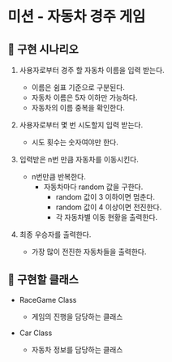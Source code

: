 # 미션 - 자동차 경주 게임

## 🚀 구현 시나리오
1. 사용자로부터 경주 할 자동차 이름을 입력 받는다.
   - 이름은 쉼표 기준으로 구분된다.
   - 자동차 이름은 5자 이하만 가능하다.
   - 자동차의 이름 중복을 확인한다.
   

2. 사용자로부터 몇 번 시도할지 입력 받는다.
   - 시도 횟수는 숫자여야만 한다.


3. 입력받은 n번 만큼 자동차를 이동시킨다.
   - n번만큼 반복한다.
     - 자동차마다 random 값을 구한다.
       - random 값이 3 이하이면 멈춘다.
       - random 값이 4 이상이면 전진한다.
       - 각 자동차별 이동 현황을 출력한다.


4. 최종 우승자를 출력한다.
   - 가장 많이 전진한 자동차들을 출력한다.


## 📝 구현할 클래스
- RaceGame Class
  - 게임의 진행을 담당하는 클래스


- Car Class
  - 자동차 정보를 담당하는 클래스
  

